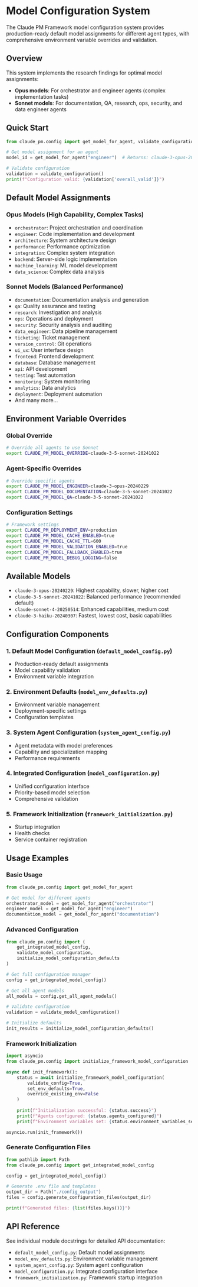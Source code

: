 # Model Configuration System

The Claude PM Framework model configuration system provides production-ready default model assignments for different agent types, with comprehensive environment variable overrides and validation.

## Overview

This system implements the research findings for optimal model assignments:
- **Opus models**: For orchestrator and engineer agents (complex implementation tasks)
- **Sonnet models**: For documentation, QA, research, ops, security, and data engineer agents

## Quick Start

```python
from claude_pm.config import get_model_for_agent, validate_configuration

# Get model assignment for an agent
model_id = get_model_for_agent("engineer")  # Returns: claude-3-opus-20240229

# Validate configuration
validation = validate_configuration()
print(f"Configuration valid: {validation['overall_valid']}")
```

## Default Model Assignments

### Opus Models (High Capability, Complex Tasks)
- `orchestrator`: Project orchestration and coordination
- `engineer`: Code implementation and development
- `architecture`: System architecture design
- `performance`: Performance optimization
- `integration`: Complex system integration
- `backend`: Server-side logic implementation
- `machine_learning`: ML model development
- `data_science`: Complex data analysis

### Sonnet Models (Balanced Performance)
- `documentation`: Documentation analysis and generation
- `qa`: Quality assurance and testing
- `research`: Investigation and analysis
- `ops`: Operations and deployment
- `security`: Security analysis and auditing
- `data_engineer`: Data pipeline management
- `ticketing`: Ticket management
- `version_control`: Git operations
- `ui_ux`: User interface design
- `frontend`: Frontend development
- `database`: Database management
- `api`: API development
- `testing`: Test automation
- `monitoring`: System monitoring
- `analytics`: Data analytics
- `deployment`: Deployment automation
- And many more...

## Environment Variable Overrides

### Global Override
```bash
# Override all agents to use Sonnet
export CLAUDE_PM_MODEL_OVERRIDE=claude-3-5-sonnet-20241022
```

### Agent-Specific Overrides
```bash
# Override specific agents
export CLAUDE_PM_MODEL_ENGINEER=claude-3-opus-20240229
export CLAUDE_PM_MODEL_DOCUMENTATION=claude-3-5-sonnet-20241022
export CLAUDE_PM_MODEL_QA=claude-3-5-sonnet-20241022
```

### Configuration Settings
```bash
# Framework settings
export CLAUDE_PM_DEPLOYMENT_ENV=production
export CLAUDE_PM_MODEL_CACHE_ENABLED=true
export CLAUDE_PM_MODEL_CACHE_TTL=600
export CLAUDE_PM_MODEL_VALIDATION_ENABLED=true
export CLAUDE_PM_MODEL_FALLBACK_ENABLED=true
export CLAUDE_PM_MODEL_DEBUG_LOGGING=false
```

## Available Models

- `claude-3-opus-20240229`: Highest capability, slower, higher cost
- `claude-3-5-sonnet-20241022`: Balanced performance (recommended default)
- `claude-sonnet-4-20250514`: Enhanced capabilities, medium cost
- `claude-3-haiku-20240307`: Fastest, lowest cost, basic capabilities

## Configuration Components

### 1. Default Model Configuration (`default_model_config.py`)
- Production-ready default assignments
- Model capability validation
- Environment variable integration

### 2. Environment Defaults (`model_env_defaults.py`)
- Environment variable management
- Deployment-specific settings
- Configuration templates

### 3. System Agent Configuration (`system_agent_config.py`)
- Agent metadata with model preferences
- Capability and specialization mapping
- Performance requirements

### 4. Integrated Configuration (`model_configuration.py`)
- Unified configuration interface
- Priority-based model selection
- Comprehensive validation

### 5. Framework Initialization (`framework_initialization.py`)
- Startup integration
- Health checks
- Service container registration

## Usage Examples

### Basic Usage
```python
from claude_pm.config import get_model_for_agent

# Get model for different agents
orchestrator_model = get_model_for_agent("orchestrator")
engineer_model = get_model_for_agent("engineer")
documentation_model = get_model_for_agent("documentation")
```

### Advanced Configuration
```python
from claude_pm.config import (
    get_integrated_model_config,
    validate_model_configuration,
    initialize_model_configuration_defaults
)

# Get full configuration manager
config = get_integrated_model_config()

# Get all agent models
all_models = config.get_all_agent_models()

# Validate configuration
validation = validate_model_configuration()

# Initialize defaults
init_results = initialize_model_configuration_defaults()
```

### Framework Initialization
```python
import asyncio
from claude_pm.config import initialize_framework_model_configuration

async def init_framework():
    status = await initialize_framework_model_configuration(
        validate_config=True,
        set_env_defaults=True,
        override_existing_env=False
    )
    
    print(f"Initialization successful: {status.success}")
    print(f"Agents configured: {status.agents_configured}")
    print(f"Environment variables set: {status.environment_variables_set}")

asyncio.run(init_framework())
```

### Generate Configuration Files
```python
from pathlib import Path
from claude_pm.config import get_integrated_model_config

config = get_integrated_model_config()

# Generate .env file and templates
output_dir = Path("./config_output")
files = config.generate_configuration_files(output_dir)

print(f"Generated files: {list(files.keys())}")
```

## API Reference

See individual module docstrings for detailed API documentation:

- `default_model_config.py`: Default model assignments
- `model_env_defaults.py`: Environment variable management
- `system_agent_config.py`: System agent configuration
- `model_configuration.py`: Integrated configuration interface
- `framework_initialization.py`: Framework startup integration